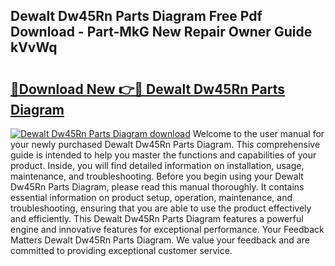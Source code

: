 ## Dewalt Dw45Rn Parts Diagram Free Pdf Download - Part-MkG New Repair Owner Guide kVvWq

# <h2><a href="http://dfsfvb.blite.top/?on=Dewalt+Dw45Rn+Parts+Diagram">🔗Download New 👉🔴 Dewalt Dw45Rn Parts Diagram</a></h2>

[![Dewalt Dw45Rn Parts Diagram download](https://i.imgur.com/lujVjoI.png)](http://dfsfvb.blite.top/?on=Dewalt+Dw45Rn+Parts+Diagram)
Welcome to the user manual for your newly purchased Dewalt Dw45Rn Parts Diagram. This comprehensive guide is intended to help you master the functions and capabilities of your product. Inside, you will find detailed information on installation, usage, maintenance, and troubleshooting. Before you begin using your Dewalt Dw45Rn Parts Diagram, please read this manual thoroughly. It contains essential information on product setup, operation, maintenance, and troubleshooting, ensuring that you are able to use the product effectively and efficiently. This Dewalt Dw45Rn Parts Diagram features a powerful engine and innovative features for exceptional performance. Your Feedback Matters Dewalt Dw45Rn Parts Diagram. We value your feedback and are committed to providing exceptional customer service.
